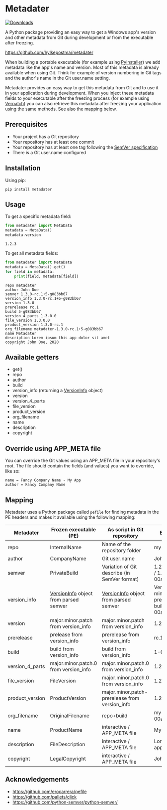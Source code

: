# Metadater

[![Downloads](https://pepy.tech/badge/metadater)](https://pepy.tech/project/metadater)

A Python package providing an easy way to get a Windows app's version and other metadata from Git during development or from the executable after freezing.

<https://github.com/hylkepostma/metadater>

When building a portable executable (for example using [PyInstaller](https://github.com/pyinstaller/pyinstaller)) we add metadata like the app's name and version. Most of this metadata is already available when using Git.
Think for example of version numbering in Git tags and the author's name in the Git user.name setting.

Metadater provides an easy way to get this metadata from Git and to use it in your application during development.
When you inject these metadata fields to your executable after the freezing process (for example using [Verpatch](https://github.com/pavel-a/ddverpatch)) you can also retrieve this metadata after freezing your application using the same methods. See also the mapping below.

## Prerequisites

- Your project has a Git repository
- Your repository has at least one commit
- Your repository has at least one tag following the [SemVer specification](https://semver.org/)
- There is a Git user.name configured

## Installation

Using pip:

```console
pip install metadater
```

## Usage

To get a specific metadata field:

```python
from metadater import MetaData
metadata = MetaData()
metadata.version
```

```stdout
1.2.3
```

To get all metadata fields:

```python
from metadater import MetaData
metadata = MetaData().get()
for field in metadata:
    print(field, metadata[field])
```

```stdout
repo metadater
author John Doe
semver 1.3.0-rc.1+5-g083bb67
version_info 1.3.0-rc.1+5-g083bb67
version 1.3.0
prerelease rc.1
build 5-g083bb67
version_4_parts 1.3.0.0
file_version 1.3.0.0
product_version 1.3.0-rc.1
org_filename metadater-1.3.0-rc.1+5-g083bb67
name Metadater
description Lorem ipsum this app dolor sit amet
copyright John Doe, 2020
```

## Available getters

- get()
- repo
- author
- build
- version_info (returning a [VersionInfo](https://python-semver.readthedocs.io/en/latest/api.html#semver.VersionInfo) object)
- version
- version_4_parts
- file_version
- product_version
- org_filename
- name
- description
- copyright

## Override using APP_META file

You can override the Git values using an APP_META file in your repository's root.
The file should contain the fields (and values) you want to override, like so:

```APP_META
name = Fancy Company Name - My App
author = Fancy Company Name
```

## Mapping

Metadater uses a Python package called `pefile` for finding metadata in the PE headers and makes it available using the following mapping:

| Metadater       | Frozen executable (PE)                | As script in Git repository                    | Example values                                                                |
|-----------------|---------------------------------------|------------------------------------------------|-------------------------------------------------------------------------------|
| repo            | InternalName                          | Name of the repository folder                  | my-app                                                                        |
| author          | CompanyName                           | Git user.name                                  | John Doe                                                                      |
| semver          | PrivateBuild                          | Variation of Git describe (in SemVer format)   | 1.2.3+1-00a00a00 / 1.2.3-rc.1+1-00a00a00                                      |
| version_info    | [VersionInfo](https://python-semver.readthedocs.io/en/latest/api.html#semver.VersionInfo) object from parsed semver | [VersionInfo](https://python-semver.readthedocs.io/en/latest/api.html#semver.VersionInfo) object from parsed semver          | VersionInfo(major=1, minor=2, patch=3, prerelease='rc.1', build='1-00a00a00') |
| version         | major.minor.patch from version_info   | major.minor.patch from version_info            | 1.2.3                                                                         |
| prerelease      | prelease from version_info            | prerelease from version_info                   | rc.1                                                                          |
| build           | build from version_info               | build from version_info                        | 1-00a00a00                                                                    |
| version_4_parts | major.minor.patch.0 from version_info | major.minor.patch.0 from version_info          | 1.2.3.0                                                                       |
| file_version    | FileVersion                           | major.minor.patch.0 from version_info          | 1.2.3.0                                                                       |
| product_version | ProductVersion                        | major.minor.patch-prerelease from version_info | 1.2.3.0 / 1.2.3-rc.1                                                          |
| org_filename    | OriginalFilename                      | repo+build                                     | my-app-1.2.3+1-00a00a00                                                       |
| name            | ProductName                           | interactive / APP_META file                    | My App                                                                        |
| description     | FileDescription                       | interactive / APP_META file                    | Lorem ipsum this app dolor sit amet                                           |
| copyright       | LegalCopyright                        | interactive / APP_META file                    | John Doe, 2017                                                                |

## Acknowledgements

- <https://github.com/erocarrera/pefile>
- <https://github.com/pallets/click>
- <https://github.com/python-semver/python-semver/>
